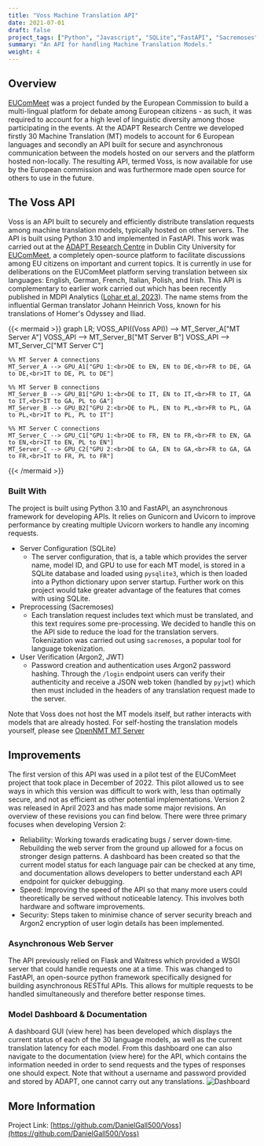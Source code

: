 ```yaml
---
title: "Voss Machine Translation API"
date: 2021-07-01
draft: false
project_tags: ["Python", "Javascript", "SQLite","FastAPI", "Sacremoses", "GUnicorn", "Locust"]
summary: "An API for handling Machine Translation Models."
weight: 4
---
```


## Overview
[EUComMeet](https://www.eucommeet.eu/objectives-activities-nutshell/) was a project funded by the European Commission to build a multi-lingual platform for debate among European citizens - as such, it was required to account for a high level of linguistic diversity among those participating in the events. At the ADAPT Research Centre we developed firstly 30 Machine Translation (MT) models to account for 6 European languages and secondly an API built for secure and asynchronous communication between the models hosted on our servers and the platform hosted non-locally. The resulting API, termed Voss, is now available for use by the European commission and was furthermore made open source for others to use in the future. 

## The Voss API
Voss is an API built to securely and efficiently distribute translation requests among machine translation models, typically hosted on other servers. The API is built using Python 3.10 and implemented in FastAPI. This work was carried out at the [ADAPT Research Centre](https://www.adaptcentre.ie/) in Dublin City University for [EUComMeet](https://www.eucommeet.eu/objectives-activities-nutshell/), a completely open-source platform to facilitate discussions among EU citizens on important and current topics. It is currently in use for deliberations on the EUComMeet platform serving translation between six languages: English, German, French, Italian, Polish, and Irish. This API is complementary to earlier work carried out which has been recently published in MDPI Analytics ([Lohar et al, 2023](https://www.mdpi.com/2813-2203/2/2/22)).
The name stems from the influential German translator Johann Heinrich Voss, known for his translations of Homer's Odyssey and Iliad.

{{< mermaid >}}
graph LR;
    VOSS_API((Voss API)) --> MT_Server_A["MT Server A"]
    VOSS_API --> MT_Server_B["MT Server B"]
    VOSS_API --> MT_Server_C["MT Server C"]

    %% MT Server A connections
    MT_Server_A --> GPU_A1["GPU 1:<br>DE to EN, EN to DE,<br>FR to DE, GA to DE,<br>IT to DE, PL to DE"]
    
    %% MT Server B connections
    MT_Server_B --> GPU_B1["GPU 1:<br>DE to IT, EN to IT,<br>FR to IT, GA to IT,<br>IT to GA, PL to GA"]
    MT_Server_B --> GPU_B2["GPU 2:<br>DE to PL, EN to PL,<br>FR to PL, GA to PL,<br>IT to PL, PL to IT"]

    %% MT Server C connections
    MT_Server_C --> GPU_C1["GPU 1:<br>DE to FR, EN to FR,<br>FR to EN, GA to EN,<br>IT to EN, PL to EN"]
    MT_Server_C --> GPU_C2["GPU 2:<br>DE to GA, EN to GA,<br>FR to GA, GA to FR,<br>IT to FR, PL to FR"]
{{< /mermaid >}}

### Built With
The project is built using Python 3.10 and FastAPI, an asynchronous framework for developing APIs. It relies on Gunicorn and Uvicorn to improve performance by creating multiple Uvicorn workers to handle any incoming requests. 

* Server Configuration (SQLite)
    * The server configuration, that is, a table which provides the server name, model ID, and GPU to use for each MT model, is stored in a SQLite database and loaded using ```pysqlite3```, which is then loaded into a Python dictionary upon server startup. Further work on this project would take greater advantage of the features that comes with using SQLite.
* Preprocessing (Sacremoses)
    * Each translation request includes text which must be translated, and this text requires some pre-processing. We decided to handle this on the API side to reduce the load for the translation servers. Tokenization was carried out using ```sacremoses```, a popular tool for language tokenization.
* User Verification (Argon2, JWT)
    * Password creation and authentication uses Argon2 password hashing. Through the ```/login``` endpoint users can verify their authenticity and receive a JSON web token (handled by ```pyjwt```) which then must included in the headers of any translation request made to the server.

Note that Voss does not host the MT models itself, but rather interacts with models that are already hosted. For self-hosting the translation models yourself, please see [OpenNMT MT Server](https://github.com/DanielGall500/OpenNMT-MT-server)
<!-- * [![FastAPI]][FastAPI-url] -->


## Improvements
The first version of this API was used in a pilot test of the EUComMeet project that took place in December of 2022. This pilot allowed us to see ways in which this version was difficult to work with, less than optimally secure, and not as efficient as other potential implementations. Version 2 was released in April 2023 and has made some major revisions. An overview of these revisions you can find below.
There were three primary focuses when developing Version 2:
* Reliability: Working towards eradicating bugs / server down-time. Rebuilding the web server from the ground up allowed for a focus on stronger design patterns. A dashboard has been created so that the current model status for each language pair can be checked at any time, and documentation allows developers to better understand each API endpoint for quicker debugging.
* Speed: Improving the speed of the API so that many more users could theoretically be served without noticeable latency. This involves both hardware and software improvements.
* Security: Steps taken to minimise chance of server security breach and Argon2 encryption of user login details has been implemented.

### Asynchronous Web Server
The API previously relied on Flask and Waitress which provided a WSGI server that could handle requests one at a time. This was changed to FastAPI, an open-source python framework specifically designed for building asynchronous RESTful APIs. This allows for multiple requests to be handled simultaneously and therefore better response times.

### Model Dashboard & Documentation
A dashboard GUI (view here) has been developed which displays the current status of each of the 30 language models, as well as the current translation latency for each model. From this dashboard one can also navigate to the documentation (view here) for the API, which contains the information needed in order to send requests and the types of responses one should expect. Note that without a username and password provided and stored by ADAPT, one cannot carry out any translations.
![Dashboard](resources/live-model-dashboard-example.png)

<!-- CONTACT -->
## More Information
Project Link: [https://github.com/DanielGall500/Voss](https://github.com/DanielGall500/Voss)



<!-- MARKDOWN LINKS & IMAGES -->
<!-- https://www.markdownguide.org/basic-syntax/#reference-style-links -->
[contributors-shield]: https://img.shields.io/github/contributors/DanielGall500/TranslateAPI.svg?style=for-the-badge
[contributors-url]: https://github.com/DanielGall500/TranslateAPI/graphs/contributors
[forks-shield]: https://img.shields.io/github/forks/DanielGall500/TranslateAPI.svg?style=for-the-badge
[forks-url]: https://github.com/DanielGall500/TranslateAPI/network/members
[stars-shield]: https://img.shields.io/github/stars/DanielGall500/TranslateAPI.svg?style=for-the-badge
[stars-url]: https://github.com/DanielGall500/TranslateAPI/stargazers

[issues-shield]: https://img.shields.io/github/issues/DanielGall500/TranslateAPI.svg?style=for-the-badge
[issues-url]: https://github.com/DanielGall500/TranslateAPI/issues

[license-shield]: https://img.shields.io/github/license/DanielGall500/TranslateAPI.svg?style=for-the-badge
[license-url]: https://github.com/DanielGall500/TranslateAPI/LICENSE.txt

[linkedin-shield]: https://img.shields.io/badge/-LinkedIn-black.svg?style=for-the-badge&logo=linkedin&colorB=555
[linkedin-url]: https://www.linkedin.com/in/daniel-gallagher-a520161a3/

[product-screenshot]: images/screenshot.png

[MDL]: https://img.shields.io/badge/UI-Material%20Design%20Lite-purplehttps://getmdl.io/index.html
[MDL-url]: https://getmdl.io/index.html
[FastAPI]:  https://img.shields.io/badge/API-FastAPI-brightgreen
[FastAPI-url]: https://fastapi.tiangolo.com/
